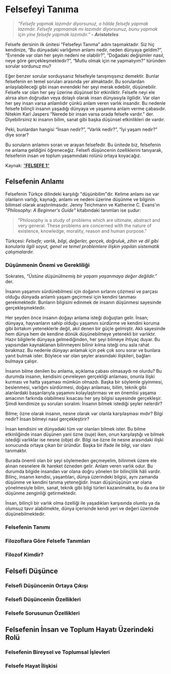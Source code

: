 # Felsefeyi Tanıma

> *“Felsefe yapmak lazımdır diyorsunuz, o hâlde felsefe yapmak lazımdır. Felsefe yapmamak mı lazımdır diyorsunuz, bunu yapmak için yine felsefe yapmak lazımdır.”* ***- Aristoteles***

Felsefe dersinin ilk ünitesi “Felsefeyi Tanıma” adını taşımaktadır. Siz hiç kendinize, “Bu dünyadaki varlığımın anlamı nedir, neden dünyaya geldim?”, “Evrende var olan her şeyin nedeni ne olabilir?”, “Doğadaki değişimler nasıl, neye göre gerçekleşmektedir?”, “Mutlu olmak için ne yapmalıyım?” türünden sorular sordunuz mu? 

Eğer benzer sorular sorduysanız felsefeyle tanışmışsınız demektir. Bunlar felsefenin en temel soruları arasında yer almaktadır. Bu sorulardan anlaşılabileceği gibi insan evrendeki her şeyi merak edebilir, düşünebilir. Felsefe var olan her şey üzerine düşünsel bir etkinliktir. Felsefe neyi ele alırsa alsın doğrudan veya dolaylı olarak insan dünyasıyla ilgilidir. Var olan her şey insan varsa anlamlıdır çünkü anlam veren varlık insandır. Bu nedenle felsefe bilinçli insanın yaşadığı dünyaya ve yaşamına anlam verme çabasıdır. Nitekim Karl Jaspers “Nerede bir insan varsa orada felsefe vardır.” der. Diyebilirsiniz ki insanın bilim, sanat gibi başka düşünsel etkinlikleri de vardır.

Peki, bunlardan hangisi “İnsan nedir?”, “Varlık nedir?”, “İyi yaşam nedir?” diye sorar?

Bu soruların anlamını soran ve arayan felsefedir. Bu ünitede biz, felsefenin ne anlama geldiğini öğreneceğiz. Felsefi düşüncenin özelliklerini tanıyarak, felsefenin insan ve toplum yaşamındaki rolünü ortaya koyacağız.

Kaynak: ["**FELSEFE 1**"](http://aok.meb.gov.tr/kitap/aol-kitap/Felsefe/felsefe-1/felsefe_1.pdf)

## Felsefenin Anlamı

Felsefenin Türkçe dilindeki karşılığı "düşünbilim"dir. Kelime anlamı ise var olanların varlığı, kaynağı, anlamı ve nedeni üzerine düşünme ve bilginin bilimsel olarak araştırılmasıdır. Jenny Teichmann ve Katherine C. Evans'ın *"Philosophy: A Beginner's Guide"* kitabındaki tanımları ise şudur:
> "Philosophy is a study of problems which are ultimate, abstract and very general. These problems are concerned with the nature of existence, knowledge, morality, reason and human purpose."

Türkçesi: *Felsefe; varlık, bilgi, değerler, gerçek, doğruluk, zihin ve dil gibi konularla ilgili soyut, genel ve temel problemlere ilişkin yapılan sistematik çalışmalardır.*

### Düşünmenin Önemi ve Gerekliliği

Sokrates, _“Üstüne düşünülmemiş bir yaşam yaşanmaya değer değildir.”_ der.

İnsanın yaşamını sürdürebilmesi için doğanın sırlarını çözmesi ve parçası olduğu dünyada anlamlı yaşam geçirmesi için kendini tanıması gerekmektedir. Bunların bilgisini edinmek de insanın düşünmesi sayesinde gerçekleşmektedir.

Her şeyden önce insanın doğayı anlama isteği doğuştan gelir. İnsan; dünyaya, hayvanların sahip olduğu yaşamını sürdürme ve kendini koruma gibi birtakım yeteneklerle değil, akıl denen bir güçle gelmiştir. Aklı sayesinde hem dünya hem de kendine dönük düşünebilmeye yetenekli bir varlıktır. Hazır bilgilerle dünyaya gelmediğinden, her şeyi bilmeye ihtiyaç duyar. Bu yapısından kaynaklanan bilinmeyeni bilinir kılma isteği onu asla rahat bırakmaz. Bu nedenle dünyayı anlamak için pek çok soru sorar ve bunlara yanıt bulmak ister. Böylece var olan şeyler arasındaki ilişkileri, bağları bulmaya çalışır.

İnsanın bilme denilen bu anlama, açıklama çabası olmasaydı ne olurdu? Bu durumda insanın, kendisini
çevreleyen gerçekliği anlaması, onunla ilişki kurması ve hatta yaşaması mümkün olmazdı. Başka bir söylemle giyinmesi, beslenmesi, varlığını sürdürmesi, doğayı anlaması, bilim, teknik gibi alanlardaki başarılarıyla yaşamını kolaylaştırması ve en önemlisi yaşama amacının farkında olabilmesi kısacası her şey bilgisi sayesinde gerçekleşir. Şimdi kendimize şu soruları soralım: İnsanın bilmek istediği şeyler nelerdir?

Bilme; özne olarak insanın, nesne olarak var olanla karşılaşması mıdır?
Bilgi nedir? İnsan bilmeyi nasıl gerçekleştirir?

İnsan kendisini ve dünyadaki tüm var olanları bilmek ister. Bu bilme etkinliğinde insan düşünen yani özne (suje) iken, onun karşılaştığı ve bilmek istediği varlıklar ise nesne (obje) dir. Bilgi ise özne ile nesne arasındaki ilişki sonucunda ortaya çıkan bir üründür. Başka bir ifade ile bilgi, var olanı tanımaktır.

Burada önemli olan bir şeyi söylemeden geçmeyelim, bilinmek üzere ele alınan nesnelere ilk hareket özneden gelir. Anlam veren varlık odur. Bu durumda bilgide insandan var olana doğru yönelen bir bilinçlilik hâli vardır. Bilinç, insanın kendisi, yaşantıları, dünya üzerindeki bilgisi, aynı zamanda düşünme ve kendini tanıma yeteneğidir. İnsan düşünüşünün var olana yönelmesiyle bilim, sanat, teknik gibi bilgi türleri kazanılmakta, bu da ona bir düşünme zenginliği getirmektedir.

İnsan, bilinçli bir varlık olma özelliği ile yaşadıkları karşısında olumlu ya da olumsuz tavır alabilmekte, dünya içerisinde kendi yeri ve değeri üzerinde düşünebilmektedir.

### Felsefenin Tanımı

### Filozoflara Göre Felsefe Tanımları

### Filozof Kimdir?

## Felsefi Düşünce

### Felsefi Düşüncenin Ortaya Çıkışı

### Felsefi Düşüncenin Özellikleri

### Felsefe Sorusunun Özellikleri

## Felsefenin İnsan ve Toplum Hayatı Üzerindeki Rolü

### Felsefenin Bireysel ve Toplumsal İşlevleri

### Felsefe Hayat İlişkisi
